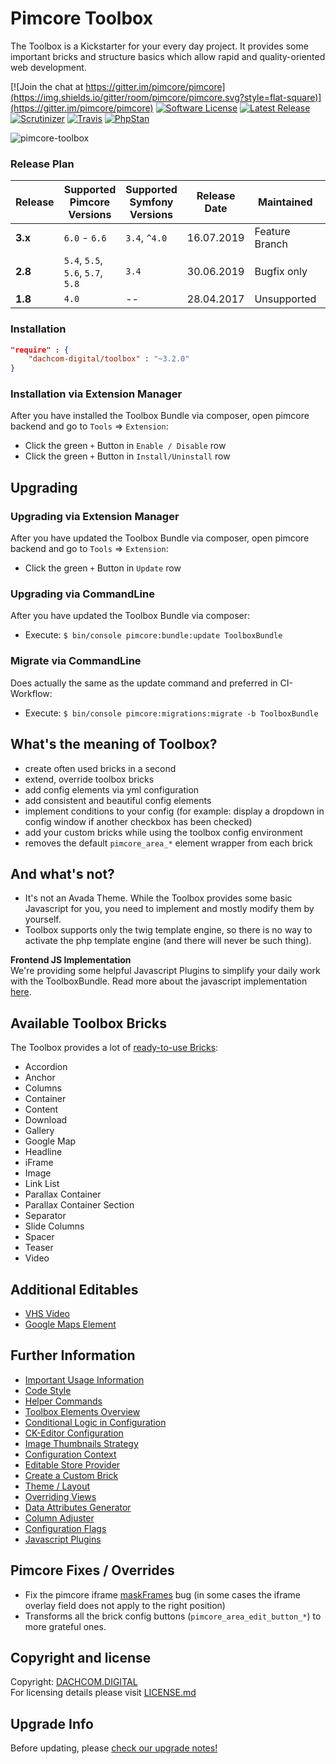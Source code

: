 # Pimcore Toolbox

The Toolbox is a Kickstarter for your every day project. It provides some important bricks and structure basics which allow rapid and quality-oriented web development. 

[![Join the chat at https://gitter.im/pimcore/pimcore](https://img.shields.io/gitter/room/pimcore/pimcore.svg?style=flat-square)](https://gitter.im/pimcore/pimcore)
[![Software License](https://img.shields.io/badge/license-GPLv3-brightgreen.svg?style=flat-square)](LICENSE.md)
[![Latest Release](https://img.shields.io/packagist/v/dachcom-digital/toolbox.svg?style=flat-square)](https://packagist.org/packages/dachcom-digital/toolbox)
[![Scrutinizer](https://img.shields.io/scrutinizer/g/dachcom-digital/pimcore-toolbox.svg?style=flat-square)](https://www.scrutinizer-ci.com/g/dachcom-digital/pimcore-toolbox)
[![Travis](https://img.shields.io/travis/com/dachcom-digital/pimcore-toolbox/master.svg?style=flat-square)](https://travis-ci.com/dachcom-digital/pimcore-toolbox)
[![PhpStan](https://img.shields.io/badge/PHPStan-level%202-brightgreen.svg?style=flat-square)](#)

![pimcore-toolbox](https://user-images.githubusercontent.com/700119/27372271-541e6106-5664-11e7-9159-7f4aefa26cb6.png)

### Release Plan

| Release | Supported Pimcore Versions        | Supported Symfony Versions | Release Date | Maintained     | Branch     |
|---------|-----------------------------------|----------------------------|--------------|----------------|------------|
| **3.x** | `6.0` - `6.6`                     | `3.4`, `^4.0`              | 16.07.2019   | Feature Branch | master     |
| **2.8** | `5.4`, `5.5`, `5.6`, `5.7`, `5.8` | `3.4`                      | 30.06.2019   | Bugfix only    | 2.8        |
| **1.8** | `4.0`                             | --                         | 28.04.2017   | Unsupported    | pimcore4   |

### Installation  

```json
"require" : {
    "dachcom-digital/toolbox" : "~3.2.0"
}
```

### Installation via Extension Manager
After you have installed the Toolbox Bundle via composer, open pimcore backend and go to `Tools` => `Extension`:
- Click the green `+` Button in `Enable / Disable` row
- Click the green `+` Button in `Install/Uninstall` row

## Upgrading

### Upgrading via Extension Manager
After you have updated the Toolbox Bundle via composer, open pimcore backend and go to `Tools` => `Extension`:
- Click the green `+` Button in `Update` row

### Upgrading via CommandLine
After you have updated the Toolbox Bundle via composer:
- Execute: `$ bin/console pimcore:bundle:update ToolboxBundle`

### Migrate via CommandLine
Does actually the same as the update command and preferred in CI-Workflow:
- Execute: `$ bin/console pimcore:migrations:migrate -b ToolboxBundle`

## What's the meaning of Toolbox?
- create often used bricks in a second
- extend, override toolbox bricks 
- add config elements via yml configuration
- add consistent and beautiful config elements
- implement conditions to your config (for example: display a dropdown in config window if another checkbox has been checked)
- add your custom bricks while using the toolbox config environment
- removes the default `pimcore_area_*` element wrapper from each brick

## And what's not?
- It's not an Avada Theme. While the Toolbox provides some basic Javascript for you, you need to implement and mostly modify them by yourself.
- Toolbox supports only the twig template engine, so there is no way to activate the php template engine (and there will never be such thing).

**Frontend JS Implementation**  
We're providing some helpful Javascript Plugins to simplify your daily work with the ToolboxBundle. 
Read more about the javascript implementation [here](docs/80_Javascript.md).

## Available Toolbox Bricks 

The Toolbox provides a lot of [ready-to-use Bricks](docs/11_ElementsOverview.md):

- Accordion
- Anchor
- Columns
- Container
- Content
- Download
- Gallery
- Google Map
- Headline
- iFrame
- Image
- Link List
- Parallax Container
- Parallax Container Section
- Separator
- Slide Columns
- Spacer
- Teaser
- Video

## Additional Editables
- [VHS Video](docs/21_VhsElement.md)
- [Google Maps Element](docs/22_GoogleMapsElement.md)

## Further Information
- [Important Usage Information](docs/0_Usage.md)
- [Code Style](docs/1_CodeStyle.md)
- [Helper Commands](docs/2_Commands.md)
- [Toolbox Elements Overview](docs/11_ElementsOverview.md)
- [Conditional Logic in Configuration](docs/12_ConditionalLogic.md)
- [CK-Editor Configuration](docs/13_CkEditor.md)
- [Image Thumbnails Strategy](docs/14_ImageThumbnails.md)
- [Configuration Context](docs/15_Context.md)
- [Editable Store Provider](docs/16_EditableStoreProvider.md)
- [Create a Custom Brick](docs/10_CustomBricks.md)
- [Theme / Layout](docs/30_ToolboxTheme.md)
- [Overriding Views](docs/31_OverridingViews.md)
- [Data Attributes Generator](docs/40_DataAttributesGenerator.md)
- [Column Adjuster](docs/60_ColumnAdjuster.md)
- [Configuration Flags](docs/70_ConfigurationFlags.md)
- [Javascript Plugins](docs/80_Javascript.md)

## Pimcore Fixes / Overrides
- Fix the pimcore iframe [maskFrames](src/ToolboxBundle/Resources/public/js/document/edit.js#L8) bug (in some cases the iframe overlay field does not apply to the right position)
- Transforms all the brick config buttons (`pimcore_area_edit_button_*`) to more grateful ones.

## Copyright and license
Copyright: [DACHCOM.DIGITAL](http://dachcom-digital.ch)  
For licensing details please visit [LICENSE.md](LICENSE.md)  

## Upgrade Info
Before updating, please [check our upgrade notes!](UPGRADE.md)
